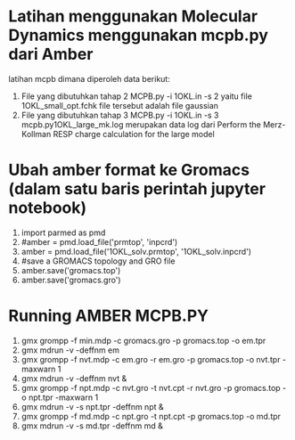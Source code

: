 # Latihan menggunakan Molecular Dynamics menggunakan mcpb.py dari Amber #
latihan mcpb dimana diperoleh data berikut: 
1. File yang dibutuhkan tahap 2 MCPB.py -i 1OKL.in -s 2 yaitu file 1OKL_small_opt.fchk file tersebut adalah file gaussian
2. File yang dibutuhkan tahap 3 MCPB.py -i 1OKL.in -s 3 mcpb.py1OKL_large_mk.log merupakan data log dari Perform the Merz-Kollman RESP charge calculation for the large model

# Ubah amber format ke Gromacs (dalam satu baris perintah jupyter notebook)
1. import parmed as pmd
2. #amber = pmd.load_file('prmtop', 'inpcrd')
3. amber = pmd.load_file('1OKL_solv.prmtop', '1OKL_solv.inpcrd')
4. #save a GROMACS topology and GRO file
5. amber.save('gromacs.top')
6. amber.save('gromacs.gro')

# Running AMBER MCPB.PY 
1. gmx grompp -f min.mdp -c gromacs.gro -p gromacs.top -o em.tpr
2. gmx mdrun -v -deffnm em
3. gmx grompp -f nvt.mdp -c em.gro -r em.gro -p gromacs.top -o nvt.tpr -maxwarn 1
4. gmx mdrun -v -deffnm nvt &
5. gmx grompp -f npt.mdp -c nvt.gro -t nvt.cpt -r nvt.gro -p gromacs.top -o npt.tpr -maxwarn 1
6. gmx mdrun -v -s npt.tpr -deffnm npt &
7. gmx grompp -f md.mdp -c npt.gro -t npt.cpt -p gromacs.top -o md.tpr
8. gmx mdrun -v -s md.tpr -deffnm md &
